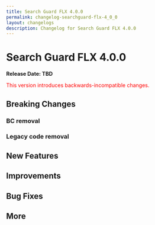 ```yaml
---
title: Search Guard FLX 4.0.0
permalink: changelog-searchguard-flx-4_0_0
layout: changelogs
description: Changelog for Search Guard FLX 4.0.0
---
```

<!--- Copyright 2024 floragunn GmbH -->
# Search Guard FLX 4.0.0

**Release Date: TBD**

<span style="color:red">
This version introduces backwards-incompatible changes.</span>

## Breaking Changes
### BC removal
### Legacy code removal


## New Features



## Improvements



## Bug Fixes



## More


